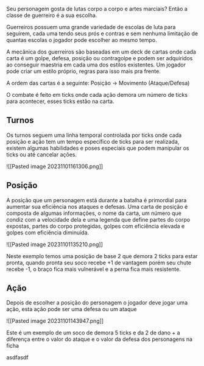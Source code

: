 Seu personagem gosta de lutas corpo a corpo e artes marciais? Então a classe de guerreiro é a sua escolha.

Guerreiros possuem uma grande variedade de escolas de luta para seguirem, cada uma tendo seus prós e contras e sem nenhuma limitação de quantas escolas o jogador pode escolher ao mesmo tempo.

A mecânica dos guerreiros são baseadas em um deck de cartas onde cada carta é um golpe, defesa, posição ou contragolpe e podem ser adquiridos ao conseguir maestria em cada uma dos estilos existentes. Um jogador pode criar um estilo próprio, regras para isso mais pra frente.


A ordem das cartas é a seguinte: Posição -> Movimento (Ataque/Defesa)

O combate é feito em ticks onde cada ação demora um número de ticks para acontecer, esses ticks estão na carta.



## Turnos

Os turnos seguem uma linha temporal controlada por ticks onde cada posição e ação tem um tempo específico de ticks para ser realizada, existem algumas habilidades e poses especiais que podem manipular os ticks ou até cancelar ações.

![[Pasted image 20231101161306.png]]


## Posição

A posição que um personagem está durante a batalha é primordial para aumentar sua eficiência nos ataques e defesas. Uma carta de posição é composta de algumas informações, o nome da carta, um número que condiz com a velocidade dela e uma legenda que define partes do corpo expostas, partes do corpo protegidas, golpes com eficiência elevada e golpes com eficiência diminuída.

![[Pasted image 20231101135210.png]]

Neste exemplo temos uma posição de base 2 que demora 2 ticks para estar pronta, quando pronta seu soco recebe +1 de vantagem porém seu chute recebe -1, o braço fica mais vulnerável e a perna fica mais resistente.


## Ação

Depois de escolher a posição do personagem o jogador deve jogar uma ação, esta ação pode ser uma defesa ou um ataque

![[Pasted image 20231101143947.png]]

Este é um exemplo de um soco de demora 5 ticks e da 2 de dano + a diferença entre o valor do ataque e o valor da defesa dos personagens na ficha


asdfasdf